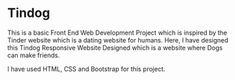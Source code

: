 # Tindog
This is a basic Front End Web Development Project which is inspired by the Tinder website which is a dating website for humans. Here, I have designed this Tindog Responsive Website Designed which is a website where Dogs can make friends. 

I have used HTML, CSS and Bootstrap for this project. 
